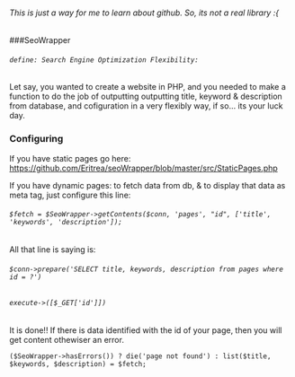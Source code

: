 ###### This is just a way for me to learn about github. So, its not a real library :{

###SeoWrapper
###### `define: Search Engine Optimization Flexibility:`

Let say, you wanted to create a website in PHP, and you needed to make a function to do the job of outputting 
outputting title, keyword & description from database, and cofiguration in a very flexibly way, if so... its your luck day. 
        

### Configuring
If you have static pages go here: https://github.com/Eritrea/seoWrapper/blob/master/src/StaticPages.php

If you have dynamic pages: 
to fetch data from db, & to display that data as meta tag, just configure this line:

###### `$fetch = $SeoWrapper->getContents($conn, 'pages', "id", ['title', 'keywords', 'description']);`    
 All that line is saying is:    
 
###### `$conn->prepare('SELECT title, keywords, description from pages where id = ?')`
###### `execute->([$_GET['id']])`

It is done!! If there is data identified with the id of your page, then you will get content othewiser an error. 

`($SeoWrapper->hasErrors()) ? die('page not found') : list($title, $keywords, $description) = $fetch;`
